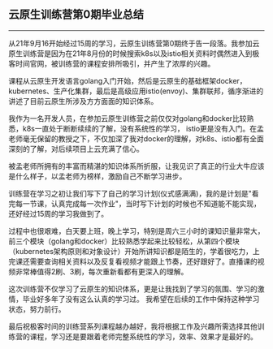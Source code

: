 ## 云原生训练营第0期毕业总结

---
从21年9月16开始经过15周的学习，云原生训练营第0期终于告一段落。我参加云原生训练营是因为在21年8月份的时候搜索k8s以及istio相关资料时偶然进入到极客时间官网，被训练营的课程安排所吸引，并产生了浓厚的兴趣。

课程从云原生开发语言golang入门开始，然后是云原生的基础框架docker，kubernetes、生产化集群，最后是高级应用istio(envoy)、集群联邦，循序渐进的讲述了目前云原生所涉及方方面面的知识体系。

我作为一名开发人员，在参加云原生训练营之前仅仅对golang和docker比较熟悉，k8s一直处于断断续续的了解，没有系统性的学习， istio更是没有入门。在孟老师毫无保留的教授之下，不仅加深了我对docker的理解，对k8s、istio都有全面深刻的了解，对后续项目上云充满了信心。

被孟老师所拥有的丰富而精湛的知识体系所折服，让我见识了真正的行业大牛应该是什么样子，以孟老师为榜样，激励自己不断学习进步。

训练营在学习之初让我们写下了自己的学习计划(仪式感满满)，我的是计划是"看完每一节课，认真完成每一次作业"，当时写下计划的时候也不知道能不能实现，还好经过15周的学习我做到了。

过程中也很艰难，白天要上班，晚上学习，特别是周六三小时的课知识量非常大，前三个模块（golang和docker）比较熟悉学起来比较轻松，从第四个模块（kubernetes架构原则和对象设计）开始所讲知识都是陌生的，学着很吃力，上完课还需要查询相关资料以及反复看视频才能跟上节奏，还好跟好了。直播课的视频非常棒值得2刷、3刷，每次重新看都有更深入的理解。

 这次训练营不仅学习了云原生的知识体系，更是让我找到了学习的氛围、学习的激情，毕业好多年了没有这么认真的学习过。 我希望在后续的工作中保持这种学习状态，努力前行。

最后祝极客时间的训练营系列课程越办越好，我将根据工作及兴趣所需选择其他训练营的课程，学习还是要跟着老师完整系统性的学习，效率、效果才是最好的。

